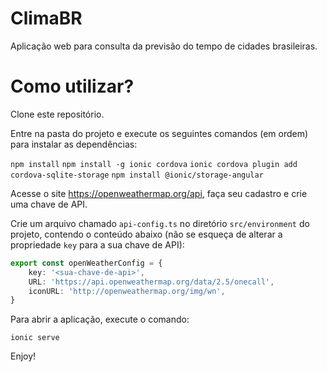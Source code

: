 # ClimaBR

Aplicação web para consulta da previsão do tempo de cidades brasileiras.

# Como utilizar?

Clone este repositório.

Entre na pasta do projeto e execute os seguintes comandos (em ordem) para instalar as dependências:

`npm install`
`npm install -g ionic cordova`
`ionic cordova plugin add cordova-sqlite-storage`
`npm install @ionic/storage-angular`

Acesse o site https://openweathermap.org/api, faça seu cadastro e crie uma chave de API.

Crie um arquivo chamado `api-config.ts` no diretório `src/environment` do projeto, contendo o conteúdo abaixo (não se esqueça de alterar a propriedade `key` para a sua chave de API):

```ts
export const openWeatherConfig = {
    key: '<sua-chave-de-api>',
    URL: 'https://api.openweathermap.org/data/2.5/onecall',
    iconURL: 'http://openweathermap.org/img/wn',
}
```

Para abrir a aplicação, execute o comando:

`ionic serve`

Enjoy!

